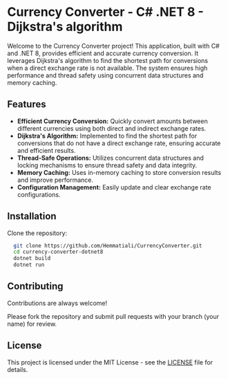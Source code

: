 
# Currency Converter - C# .NET 8 - Dijkstra's algorithm 

Welcome to the Currency Converter project! This application, built with C# and .NET 8, provides efficient and accurate currency conversion. It leverages Dijkstra's algorithm to find the shortest path for conversions when a direct exchange rate is not available. The system ensures high performance and thread safety using concurrent data structures and memory caching.


## Features

- **Efficient Currency Conversion:** Quickly convert amounts between different currencies using both direct and indirect exchange rates.
- **Dijkstra's Algorithm:** Implemented to find the shortest path for conversions that do not have a direct exchange rate, ensuring accurate and efficient results.
- **Thread-Safe Operations:** Utilizes concurrent data structures and locking mechanisms to ensure thread safety and data integrity.
- **Memory Caching:** Uses in-memory caching to store conversion results and improve performance.
- **Configuration Management:** Easily update and clear exchange rate configurations.





## Installation

Clone the repository:

```bash
  git clone https://github.com/Hemmatiali/CurrencyConverter.git
  cd currency-converter-dotnet8
  dotnet build
  dotnet run
```
    
## Contributing

Contributions are always welcome!

Please fork the repository and submit pull requests with your branch (your name) for review.

## License
This project is licensed under the MIT License - see the [LICENSE](license.txt) file for details.